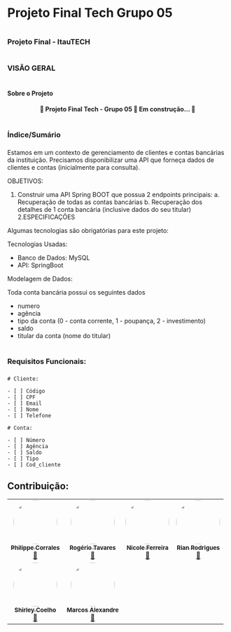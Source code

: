 # Projeto Final Tech Grupo 05

# <h3> Projeto Final - ItauTECH <h3/>

# <h3> VISÃO GERAL <h3/>
  
# <h4> Sobre o Projeto <h4/>
  
  <h4 align="center"> 
	  🚧  Projeto Final Tech - Grupo 05 🚀 Em construção...  🚧
  </h4>
  
# <h3> Índice/Sumário <h3/>
  
  

Estamos em um contexto de gerenciamento de clientes e contas bancárias da instituição.
Precisamos disponibilizar uma API que forneça dados de clientes e contas (inicialmente para
consulta).
  
OBJETIVOS:
1. Construir uma API Spring BOOT que possua 2 endpoints principais:
  a. Recuperação de todas as contas bancárias
  b. Recuperação dos detalhes de 1 conta bancária (inclusive dados do seu titular)
2.ESPECIFICAÇÕES
  
Algumas tecnologias são obrigatórias para este projeto:
	
Tecnologias Usadas:
  
  - Banco de Dados: MySQL
  - API: SpringBoot
	
Modelagem de Dados:
	
Toda conta bancária possui os seguintes dados
  - numero
  - agência
  - tipo da conta (0 - conta corrente, 1 - poupança, 2 - investimento)
  - saldo
  - titular da conta (nome do titular)

# <h3> Requisitos Funcionais: <h3/>

	# Cliente:

	- [ ] Código
	- [ ] CPF
	- [ ] Email
	- [ ] Nome
	- [ ] Telefone
	
	# Conta:

	- [ ] Número
	- [ ] Agência
	- [ ] Saldo
	- [ ] Tipo
	- [ ] Cod_cliente


## Contribuição:
  
<table>
  <tr>
    <td align="center"><a href="https://github.com/lipecorrales"><img style="border-radius: 50%;" src="https://user-images.githubusercontent.com/20006038/147094169-03901179-e080-4dae-8236-666f32e42482.jpg" width="100px;" alt=""/><br /><sub><b>Philippe Corrales</b></sub></a><br /><a href="https://github.com/lipecorrales" title="Philippe Corrales">🚀</a></td>
    <td align="center"><a href="https://github.com/rogtavares"><img style="border-radius: 50%;" src="https://user-images.githubusercontent.com/20006038/147099530-25f422ee-11b0-445f-8f76-e43a810450ac.jpeg" width="100px;" alt=""/><br /><sub><b>Rogério Tavares</b></sub></a><br /><a href="https://github.com/rogtavares" title="Rogério Tavares">🚀</a></td>
    <td align="center"><a href="https://github.com/lefeani"><img style="border-radius: 50%;" src="https://user-images.githubusercontent.com/20006038/147100356-7f7b09d3-04f7-406d-a2d1-5af3b6729a1a.jpeg" width="100px;" alt=""/><br /><sub><b>Nicole Ferreira</b></sub></a><br /><a href="https://github.com/lefeani" title="Nicole Ferreira">🚀</a></td>
    <td align="center"><a href="https://github.com/rianrodrigues16"><img style="border-radius: 50%;" src="https://user-images.githubusercontent.com/20006038/147100909-84487dd3-8cfe-4692-b261-572c0e8d15a8.jpeg" width="100px;" alt=""/><br /><sub><b>Rian Rodrigues</b></sub></a><br /><a href="https://github.com/rianrodrigues16" title="Rian Rodrigues">🚀</a></td>
  </tr>
  <tr>
    <td align="center"><a href="https://github.com/Shirley1317"><img style="border-radius: 50%;" src="https://user-images.githubusercontent.com/20006038/147100690-31d536b6-5308-44fb-a8b6-22e4efa68ade.jpeg" width="100px;" alt=""/><br /><sub><b>Shirley Coelho</b></sub></a><br /><a href="https://github.com/Shirley1317" title="Rocketseat">🚀</a></td>
    <td align="center"><a href="https://github.com/marcosalexandre100"><img style="border-radius: 50%;" src="https://user-images.githubusercontent.com/20006038/147101465-d05a139d-b7fa-4ef2-8786-4bbfac1b2f52.jpeg" width="100px;" alt=""/><br /><sub><b>Marcos Alexandre</b></sub></a><br /><a href="https://github.com/marcosalexandre100" title="Marcos Alexandre">🚀</a></td>
    
    
